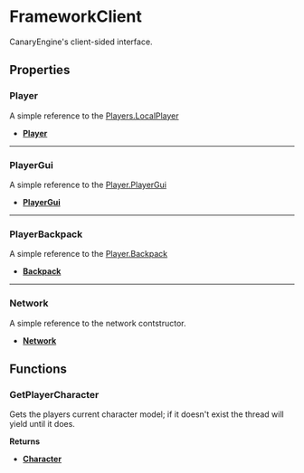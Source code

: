 # FrameworkClient <Badge type="danger" text="client" />

CanaryEngine's client-sided interface.

## Properties

### Player <Badge type="tip" text="read only" />

A simple reference to the [Players.LocalPlayer](https://create.roblox.com/docs/reference/engine/classes/Players#LocalPlayer)

* [**Player**](https://create.roblox.com/docs/reference/engine/classes/Player)

---

### PlayerGui <Badge type="tip" text="read only" />

A simple reference to the [Player.PlayerGui](https://create.roblox.com/docs/reference/engine/classes/Player#PlayerGui)

* [**PlayerGui**](https://create.roblox.com/docs/reference/engine/classes/PlayerGui)

---

### PlayerBackpack <Badge type="tip" text="read only" />

A simple reference to the [Player.Backpack](https://create.roblox.com/docs/reference/engine/classes/Player#Backpack)

* [**Backpack**](https://create.roblox.com/docs/reference/engine/classes/Backpack)

---

### Network <Badge type="tip" text="read only" />

A simple reference to the network contstructor.

* [**Network**](/api/network/)

## Functions

### GetPlayerCharacter <Badge type="warning" text="yields" />

Gets the players current character model; if it doesn't exist the thread will yield until it does.

**Returns**

* [**Character**](/api/#character)